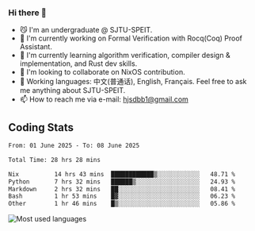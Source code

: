 ### Hi there 👋

<!--
**definfo/definfo** is a ✨ _special_ ✨ repository because its `README.md` (this file) appears on your GitHub profile.

Here are some ideas to get you started:

- 🔭 I’m currently working on ...
- 🌱 I’m currently learning ...
- 👯 I’m looking to collaborate on ...
- 🤔 I’m looking for help with ...
- 💬 Ask me about ...
- 📫 How to reach me: ...
- 😄 Pronouns: ...
- ⚡ Fun fact: ...
-->

- 😼 I'm an undergraduate @ SJTU-SPEIT.
- 🔭 I'm currently working on Formal Verification with Rocq(Coq) Proof Assistant.
- 🌱 I'm currently learning algorithm verification, compiler design & implementation, and Rust dev skills.
- 👯 I'm looking to collaborate on NixOS contribution.
- 💬 Working languages: 中文(普通话), English, Français. Feel free to ask me anything about SJTU-SPEIT.
- 📫 How to reach me via e-mail: hjsdbb1@gmail.com

## Coding Stats

<!--START_SECTION:waka-->

```txt
From: 01 June 2025 - To: 08 June 2025

Total Time: 28 hrs 28 mins

Nix          14 hrs 43 mins  ████████████▒░░░░░░░░░░░░   48.71 %
Python       7 hrs 32 mins   ██████▒░░░░░░░░░░░░░░░░░░   24.93 %
Markdown     2 hrs 32 mins   ██░░░░░░░░░░░░░░░░░░░░░░░   08.41 %
Bash         1 hr 53 mins    █▓░░░░░░░░░░░░░░░░░░░░░░░   06.23 %
Other        1 hr 46 mins    █▒░░░░░░░░░░░░░░░░░░░░░░░   05.86 %
```

<!--END_SECTION:waka-->

![Most used languages](https://github-readme-stats.vercel.app/api/top-langs/?username=definfo&layout=donut&theme=dracula&exclude_repo=xv6-labs-2023)
